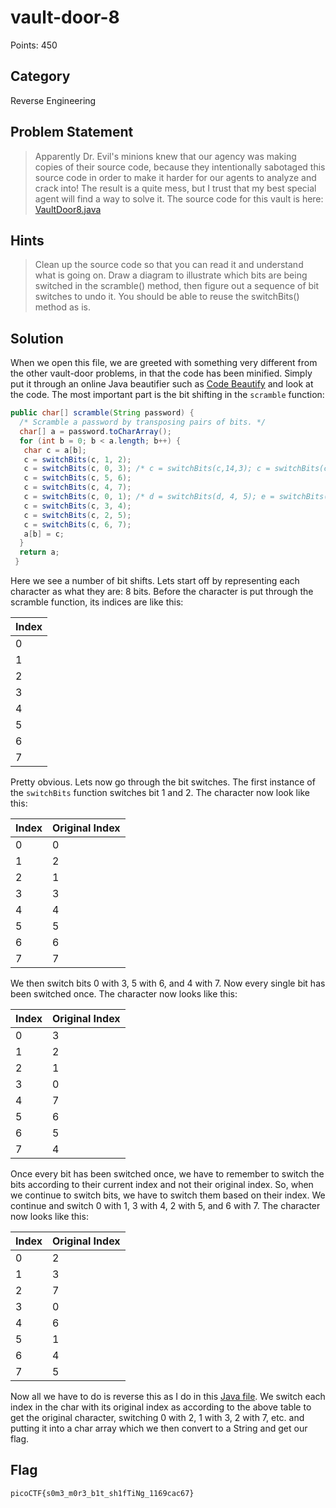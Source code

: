 # vault-door-8
Points: 450
## Category
Reverse Engineering
## Problem Statement
> Apparently Dr. Evil's minions knew that our agency was making copies of their source code, because they intentionally sabotaged this source code in order to make it harder for our agents to analyze and crack into! The result is a quite mess, but I trust that my best special agent will find a way to solve it. The source code for this vault is here: [VaultDoor8.java](VaultDoor8.java)
## Hints
> Clean up the source code so that you can read it and understand what is going on.
> Draw a diagram to illustrate which bits are being switched in the scramble() method, then figure out a sequence of bit switches to undo it. You should be able to reuse the switchBits() method as is.
## Solution
When we open this file, we are greeted with something very different from the other vault-door problems, in that the code has been minified. Simply put it through an online Java beautifier such as [Code Beautify](https://codebeautify.org/javaviewer) and look at the code. The most important part is the bit shifting in the `scramble` function: 
```java
public char[] scramble(String password) {
  /* Scramble a password by transposing pairs of bits. */
  char[] a = password.toCharArray();
  for (int b = 0; b < a.length; b++) {
   char c = a[b];
   c = switchBits(c, 1, 2);
   c = switchBits(c, 0, 3); /* c = switchBits(c,14,3); c = switchBits(c, 2, 0); */
   c = switchBits(c, 5, 6);
   c = switchBits(c, 4, 7);
   c = switchBits(c, 0, 1); /* d = switchBits(d, 4, 5); e = switchBits(e, 5, 6); */
   c = switchBits(c, 3, 4);
   c = switchBits(c, 2, 5);
   c = switchBits(c, 6, 7);
   a[b] = c;
  }
  return a;
 }
```
Here we see a number of bit shifts. Lets start off by representing each character as what they are: 8 bits. Before the character is put through the scramble function, its indices are like this:

| Index         |
| ------------- |
| 0             |
| 1             |
| 2             |
| 3             |
| 4             |
| 5             |
| 6             |
| 7             |

Pretty obvious. Lets now go through the bit switches. The first instance of the `switchBits` function switches bit 1 and 2. The character now look like this:

| Index         | Original Index|
| ------------- | ------------- |
| 0             | 0             |
| 1             | 2             |
| 2             | 1             |
| 3             | 3             |
| 4             | 4             |
| 5             | 5             |
| 6             | 6             |
| 7             | 7             |

We then switch bits 0 with 3, 5 with 6, and 4 with 7. Now every single bit has been switched once. The character now looks like this:

| Index         | Original Index|
| ------------- | ------------- |
| 0             | 3             |
| 1             | 2             |
| 2             | 1             |
| 3             | 0             |
| 4             | 7             |
| 5             | 6             |
| 6             | 5             |
| 7             | 4             |

Once every bit has been switched once, we have to remember to switch the bits according to their current index and not their original index. So, when we continue to switch bits, we have to switch them based on their index. We continue and switch 0 with 1, 3 with 4, 2 with 5, and 6 with 7. The character now looks like this:

| Index         | Original Index|
| ------------- | ------------- |
| 0             | 2             |
| 1             | 3             |
| 2             | 7             |
| 3             | 0             |
| 4             | 6             |
| 5             | 1             |
| 6             | 4             |
| 7             | 5             |

Now all we have to do is reverse this as I do in this [Java file](vault8.java). We switch each index in the char with its original index as according to the above table to get the original character, switching 0 with 2, 1 with 3, 2 with 7, etc. and putting it into a char array which we then convert to a String and get our flag.
## Flag
`picoCTF{s0m3_m0r3_b1t_sh1fTiNg_1169cac67}`